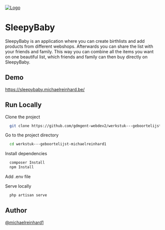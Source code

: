 [![Logo](https://user-images.githubusercontent.com/91672894/172058499-8826ec35-2557-4d8f-aa20-c4ca29c7164f.png)](https://sleepybaby.michaelreinhard.be/)

# SleepyBaby

SleepyBaby is an application where you can create birthlists and add products from different webshops. Afterwards you can share the list with your friends and family. This way you can combine all the items you want on one beautiful list, which friends and family can then buy directly on SleepyBaby.
## Demo

https://sleepybaby.michaelreinhard.be/
## Run Locally

Clone the project

```bash
  git clone https://github.com/gdmgent-webdev2/werkstuk---geboortelijst-michaelreinhard1.git
```

Go to the project directory

```bash
  cd werkstuk---geboortelijst-michaelreinhard1
```

Install dependencies

```bash
  composer Install
  npm Install
```

Add .env file

Serve locally

```bash
  php artisan serve
```

## Author
[@michaelreinhard1](https://www.github.com/michaelreinhard1)
